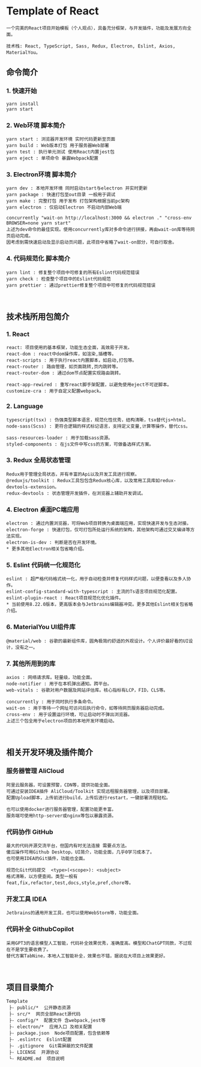 # Template of React

```text
一个完美的React项目开始模板（个人观点），具备充分框架，与开发插件，功能及发展方向全面。

技术栈: React, TypeScript, Sass, Redux, Electron, Eslint, Axios, MaterialYou。
```


## 命令简介

### 1. 快速开始

```text
yarn install
yarn start
```

### 2. Web环境 脚本简介
```text
yarn start : 浏览器开发环境 实时代码更新至页面
yarn build : Web版本打包 用于服务器Web部署
yarn test : 执行单元测试 使用React内置jest包
yarn eject : 单项命令 暴露Webpack配置
```

### 3. Electron环境 脚本简介
```text
yarn dev : 本地开发环境 同时启动start与electron 并实时更新
yarn package : 快速打包至out目录 一般用于调试
yarn make : 完整打包 用于发布 打包架构根据当前pc架构
yarn electron : 仅启动Electron 不启动内部Web端

concurrently "wait-on http://localhost:3000 && electron ." "cross-env BROWSER=none yarn start"
上述为dev命令的最佳实现。使用concurrently库对多命令进行拼接，再由wait-on库等待网页启动完成。
因考虑到需快速启动及显示启动页问题，此项目中省略了wait-on部分，可自行取舍。
```

### 4. 代码规范化 脚本简介
```text
yarn lint : 修复整个项目中可修复的所有Eslint代码规范错误
yarn check : 检查整个项目中的Eslint代码规范
yarn prettier : 通过prettier修复整个项目中可修复的代码规范错误
```

&nbsp;

## 技术栈所用包简介

### 1. React
```text
react: 项目使用的基本框架，功能生态全面，高效易于开发。
react-dom : react中dom操作库，如渲染,插槽等。
react-scripts : 用于执行react内置脚本，如启动,打包等。
react-router : 路由管理，如页面跳转,页内跳转等。
react-router-dom : 通过dom节点配置实现路由跳转。

react-app-rewired : 重写react脚手架配置，以避免使用eject不可逆脚本。
customize-cra : 用于自定义配置webpack。
```

### 2. Language
```text
typescript(tsx) : 伪强类型脚本语言，规范化性优秀，结构清晰，tsx替代js+html。
node-sass(Scss) : 更符合逻辑的样式标记语言，支持定义变量,计算等操作，替代css。

sass-resources-loader : 用于加载sass资源。
styled-components : 在js文件中写css的方案，可做备选样式方案。
```

### 3. Redux 全局状态管理
```text
Redux用于管理全局状态，并有丰富的Api以及开发工具进行观察。
@reduxjs/toolkit : Redux工具包包含Redux核心库，以及常用工具库如redux-devtools-extension。
redux-devtools : 状态管理开发插件，在浏览器上辅助开发调试。
```

### 4. Electron 桌面PC端应用
```text
electron : 通过内置浏览器，可将Web项目转换为桌面端应用，实现快速开发与生态对接。
electron-forge : 快速打包，仅可打包所处运行系统的架构，其他架构可通过交叉编译等方法实现。
electron-is-dev : 判断是否在开发环境。
* 更多其他Electron相关包省略介绍。
```

### 5. Eslint 代码统一化规范化
```text
eslint : 超严格代码格式统一化，用于自动检查并修复代码样式问题，以便查看以及多人协作。
eslint-config-standard-with-typescript : 主流的Ts语言项目规范化配置。
eslint-plugin-react : React项目规范化优化插件。
* 当前使用8.22.0版本，更高版本会与Jetbrains编辑器冲突。更多其他Eslint相关包省略介绍。
```

### 6. MaterialYou UI组件库
```text
@material/web : 谷歌的最新组件库，圆角极简约舒适的外观设计。个人评价最好看的UI设计，没有之一。
```

### 7. 其他所用到的库
```text
axios : 网络请求库。轻量级，功能全面。
node-notifier : 用于在本机弹出通知。跨平台。
web-vitals : 谷歌对用户数据及网站评估库。核心指标有LCP，FID，CLS等。

concurrently : 用于同时执行多条命令。
wait-on : 用于等待一个网址可访问后执行命令，如等待网页服务器启动完成。
cross-env : 用于设置运行环境，可让启动时不弹出浏览器。
上述三个包全用于electron项目的本地开发环境启动。
```

&nbsp;

## 相关开发环境及插件简介

### 服务器管理 AliCloud
```text
阿里云服务器，可设置预警，CDN等，提供功能全面。
可通过安装IDEA插件 AliCloud/Toolkit 实现远程服务器管理，以及项目部署。
配置Upload脚本，上传前进行build，上传后进行restart，一键部署流程轻松。

也可以使用docker进行服务器管理，配置功能更丰富。
服务端可使用http-server或nginx等包以暴露资源。
```

### 代码协作 GitHub
```text
最大的代码开源交流平台，但国内有时无法连接 需要点方法。
傻瓜操作可用Github Desktop，UI简介，功能全面，几乎0学习成本了。
也可使用IDEA的Git插件，功能也全面。

规范化Git代码提交  <type>(<scope>): <subject>
格式清晰，以方便查阅。类型一般有feat,fix,refactor,test,docs,style,pref,chore等。
```

### 开发工具 IDEA
```text
Jetbrains的通用开发工具，也可以使用WebStorm等，功能全面。
```

### 代码补全 GithubCopilot
```text
采用GPT3的语言模型人工智能，代码补全效果优秀，准确度高。模型和ChatGPT同款，不过现在不是学生要收费了。
替代方案TabNine，本地人工智能补全，效果也不错，据说在大项目上效果更好。
```

&nbsp;

## 项目目录简介

```text
Template
 ├- public/*  公开静态资源
 ├- src/*  网页全部React源代码
 ├- config/*  配置文件 含webpack,jest等
 ├- electron/*  应用入口 及相关配置
 ├- package.json  Node项目配置，包含依赖等
 ├- .eslintrc  Eslint配置
 ├- .gitignore  Git需屏蔽的文件配置
 ├- LICENSE  开源协议
 └- README.md  项目说明
```
